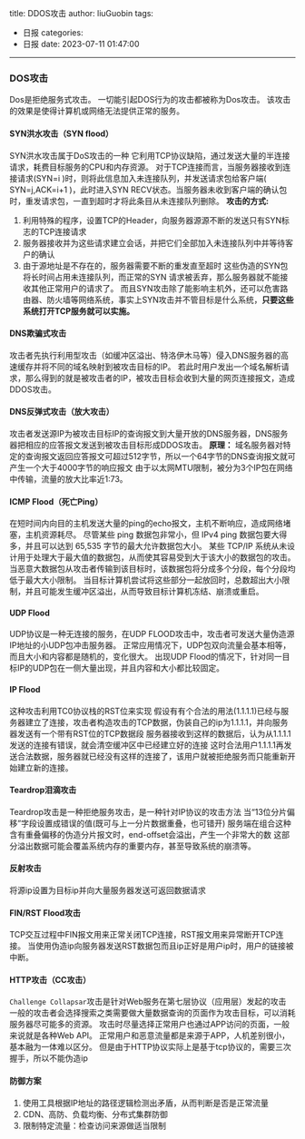 title: DDOS攻击
author: liuGuobin
tags:
  - 日报
categories:
  - 日报
date: 2023-07-11 01:47:00
---
### DOS攻击
Dos是拒绝服务式攻击。
一切能引起DOS行为的攻击都被称为Dos攻击。
该攻击的效果是使得计算机或网络无法提供正常的服务。

#### SYN洪水攻击（SYN flood）
SYN洪水攻击属于DoS攻击的一种
它利用TCP协议缺陷，通过发送大量的半连接请求，耗费目标服务的CPU和内存资源。
对于TCP连接而言，当服务器接收到连接请求(SYN=i )时，则将此信息加入未连接队列，并发送请求包给客户端( SYN=j,ACK=i+1 )，此时进入SYN RECV状态。当服务器未收到客户端的确认包时，重发请求包，一直到超时才将此条目从未连接队列删除。
**攻击的方式:**
1. 利用特殊的程序，设置TCP的Header，向服务器源源不断的发送只有SYN标志的TCP连接请求
2. 服务器接收并为这些请求建立会话，并把它们全部加入未连接队列中并等待客户的确认
3. 由于源地址是不存在的，服务器需要不断的重发直至超时
这些伪造的SYN包将长时间占用未连接队列，而正常的SYN 请求被丢弃，那么服务器就不能接收其他正常用户的请求了。
而且SYN攻击除了能影响主机外，还可以危害路由器、防火墙等网络系统，事实上SYN攻击并不管目标是什么系统，**只要这些系统打开TCP服务就可以实施。**

#### DNS欺骗式攻击
攻击者先执行利用型攻击（如缓冲区溢出、特洛伊木马等）侵入DNS服务器的高速缓存并将不同的域名映射到被攻击目标的IP。
若此时用户发出一个域名解析请求，那么得到的就是被攻击者的IP，被攻击目标会收到大量的网页连接报文，造成DDOS攻击。

#### DNS反弹式攻击（放大攻击）
攻击者发送源IP为被攻击目标IP的查询报文到大量开放的DNS服务器，DNS服务器把相应的应答报文发送到被攻击目标形成DDOS攻击。
**原理：**
域名服务器对特定的查询报文返回应答报文可超过512字节，所以一个64字节的DNS查询报文就可产生一个大于4000字节的响应报文
由于以太网MTU限制，被分为3个IP包在网络中传输，流量的放大比率近1:73。

#### ICMP Flood（死亡Ping）
在短时间内向目的主机发送大量的ping的echo报文，主机不断响应，造成网络堵塞，主机资源耗尽。
尽管某些 ping 数据包非常小，但 IPv4 ping 数据包要大得多，并且可以达到 65,535 字节的最大允许数据包大小。
某些 TCP/IP 系统从未设计用于处理大于最大值的数据包，从而使其容易受到大于该大小的数据包的攻击。
当恶意大数据包从攻击者传输到该目标时，该数据包将分成多个分段，每个分段均低于最大大小限制。
当目标计算机尝试将这些部分一起放回时，总数超出大小限制，并且可能发生缓冲区溢出，从而导致目标计算机冻结、崩溃或重启。

#### UDP Flood
UDP协议是一种无连接的服务，在UDP FLOOD攻击中，攻击者可发送大量伪造源IP地址的小UDP包冲击服务器。
正常应用情况下，UDP包双向流量会基本相等，而且大小和内容都是随机的，变化很大。
出现UDP Flood的情况下，针对同一目标IP的UDP包在一侧大量出现，并且内容和大小都比较固定。

#### IP Flood
这种攻击利用TC0协议栈的RST位来实现
假设有有个合法的用法(1.1.1.1)已经与服务器建立了连接，攻击者构造攻击的TCP数据，伪装自己的ip为1.1.1.1，并向服务器发送有一个带有RST位的TCP数据段
服务器接收到这样的数据后，认为从1.1.1.1发送的连接有错误，就会清空缓冲区中已经建立好的连接
这时合法用户1.1.1.1再发送合法数据，服务器就已经没有这样的连接了，该用户就被拒绝服务而只能重新开始建立新的连接。

#### Teardrop泪滴攻击
Teardrop攻击是一种拒绝服务攻击，是一种针对IP协议的攻击方法
当“13位分片偏移”字段设置成错误的值(既可与上一分片数据重叠，也可错开)
服务端在组合这种含有重叠偏移的伪造分片报文时，end-offset会溢出，产生一个非常大的数
这部分溢出数据可能会覆盖系统内存的重要内存，甚至导致系统的崩溃等。

#### 反射攻击
将源ip设置为目标ip并向大量服务器发送可返回数据请求

#### FIN/RST Flood攻击
TCP交互过程中FIN报文用来正常关闭TCP连接，RST报文用来异常断开TCP连接。
当使用伪造ip向服务器发送RST数据包而且ip正好是用户ip时，用户的链接被中断。

#### HTTP攻击（CC攻击）
`Challenge Collapsar`攻击是针对Web服务在第七层协议（应用层）发起的攻击
一般的攻击者会选择搜索之类需要做大量数据查询的页面作为攻击目标，可以消耗服务器尽可能多的资源。
攻击时尽量选择正常用户也通过APP访问的页面，一般来说就是各种Web API。
正常用户和恶意流量都是来源于APP，人机差别很小，基本融为一体难以区分。
但是由于HTTP协议实际上是基于tcp协议的，需要三次握手，所以不能伪造ip


#### 防御方案
1. 使用工具根据IP地址的路径逻辑检测出矛盾，从而判断是否是正常流量
2. CDN、高防、负载均衡、分布式集群防御
3. 限制特定流量：检查访问来源做适当限制